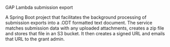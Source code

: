 GAP Lambda submission export

A Spring Boot project that facilitates the background processing of submission exports into a .ODT formatted text document. 
The service matches submission data with any uploaded attachments, creates a zip file and stores that file in an S3 bucket. It then creates a signed URL and emails that URL to the grant admin. 
